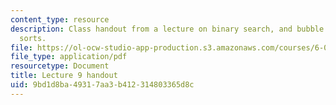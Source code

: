 ```yaml
---
content_type: resource
description: Class handout from a lecture on binary search, and bubble and selection
  sorts.
file: https://ol-ocw-studio-app-production.s3.amazonaws.com/courses/6-00-introduction-to-computer-science-and-programming-fall-2008/9bd1d8ba49317aa3b412314803365d8c_lec9.pdf
file_type: application/pdf
resourcetype: Document
title: Lecture 9 handout
uid: 9bd1d8ba-4931-7aa3-b412-314803365d8c
---
```

